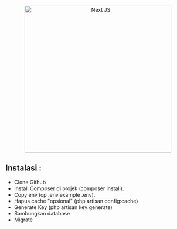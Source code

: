 <p align="center"><a href="https://nextjs.org/" target="_blank"><img src="https://source.unsplash.com/coding" width="400" alt="Next JS"></a></p>



## Instalasi :

- Clone Github 
- Install Composer di projek (composer install).
- Copy env (cp .env.example .env).
- Hapus cache "opsional" (php artisan config:cache)
- Generate Key (php artisan key:generate)
- Sambungkan database
- Migrate 

